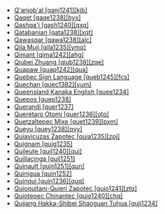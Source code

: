 - [Q'anjob'al [qanj1241][kjb]](tree/maya1287/core1254/west2865/kanj1261/kanj1262/kanj1263/qanj1241/qanj1241.ini)
- [Qaqet [qaqe1238][byx]](tree/bain1263/qaqe1238/qaqe1238.ini)
- [Qashqa'i [qash1240][qxq]](tree/turk1311/comm1245/oghu1246/oghu1243/sout2696/qash1240/qash1240.ini)
- [Qatabanian [qata1238][xqt]](tree/afro1255/semi1276/west2786/cent2236/sayh1236/qata1238/qata1238.ini)
- [Qawasqar [qawa1238][alc]](tree/kawe1237/nort1506/qawa1238/qawa1238.ini)
- [Qila Muji [qila1235][ymq]](tree/sino1245/burm1265/lolo1265/lolo1267/nili1235/sout3212/high1272/muji1235/lagh1244/thop1235/core1246/qila1235/qila1235.ini)
- [Qimant [qima1242][ahg]](tree/afro1255/cush1243/cent2193/nort3158/qima1242/qima1242.ini)
- [Qiubei Zhuang [qiub1238][zqe]](tree/taik1256/kamt1241/beta1258/daic1237/nort3180/nort3189/qiub1238/qiub1238.ini)
- [Quapaw [quap1242][qua]](tree/siou1252/core1249/miss1254/dheg1241/quap1242/quap1242.ini)
- [Quebec Sign Language [queb1245][fcs]](tree/sign1238/deaf1237/lsfi1234/asli1244/queb1245/queb1245.ini)
- [Quechan [quec1382][yum]](tree/coch1271/yuma1250/gene1244/rive1260/quec1382/quec1382.ini)
- [Queensland Kanaka English [quee1234]](tree/pidg1258/engl1287/quee1234/quee1234.ini)
- [Quepos [quep1238]](tree/uncl1493/quep1238/quep1238.ini)
- [Querandi [quer1237]](tree/uncl1493/quer1237/quer1237.ini)
- [Querétaro Otomi [quer1236][otq]](tree/otom1299/west2783/otop1241/otop1242/otom1297/otom1300/nort3201/quer1236/quer1236.ini)
- [Quetzaltepec Mixe [quet1239][pxm]](tree/book1242/quet1239/quet1239.ini)
- [Queyu [quey1238][qvy]](tree/sino1245/burm1265/naqi1236/qian1263/quey1238/quey1238.ini)
- [Quiavicuzas Zapotec [quia1235][zpj]](tree/otom1299/east2557/popo1292/zapo1436/zapo1437/nucl1765/core1259/cent2146/quia1235/quia1235.ini)
- [Quignam [quig1235]](tree/uncl1493/quig1235/quig1235.ini)
- [Quileute [quil1240][qui]](tree/chim1311/quil1240/quil1240.ini)
- [Quillacinga [quil1251]](tree/uncl1493/quil1251/quil1251.ini)
- [Quinault [quin1251][qun]](tree/sali1255/tsam1241/coas1311/quin1251/quin1251.ini)
- [Quinigua [quin1252]](tree/uncl1493/quin1252/quin1252.ini)
- [Quinqui [quin1236][quq]](tree/uncl1493/quin1236/quin1236.ini)
- [Quioquitani-Quieri Zapotec [quio1241][ztq]](tree/otom1299/east2557/popo1292/zapo1436/zapo1437/nucl1765/core1259/sout3003/mixt1428/quio1241/quio1241.ini)
- [Quiotepec Chinantec [quio1240][chq]](tree/otom1299/west2783/otop1241/chin1484/chin1488/quio1240/quio1240.ini)
- [Qujiang Hakka-Shibei Shaoguan Tuhua [quji1234]](tree/sino1245/sini1245/clas1255/midd1354/quji1234/quji1234.ini)
